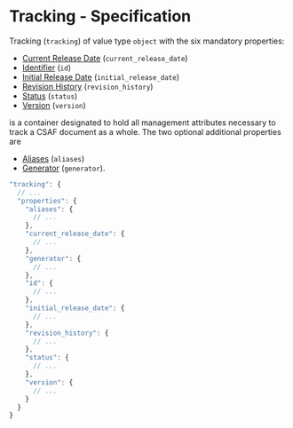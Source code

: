 # Tracking - Specification

Tracking (`tracking`) of value type `object` with the six mandatory properties:

* [Current Release Date](tracking/current_release_date-spec.en.md) (`current_release_date`)
* [Identifier](tracking/id-spec.en.md) (`id`)
* [Initial Release Date](tracking/initial_release_date-spec.en.md) (`initial_release_date`)
* [Revision History](tracking/revision_history-spec.en.md) (`revision_history`)
* [Status](tracking/status-spec.en.md) (`status`)
* [Version](tracking/version-spec.en.md) (`version`)

is a container designated to hold all management attributes necessary to track a CSAF document as a whole.
The two optional additional properties are

* [Aliases](tracking/aliases-spec.en.md) (`aliases`)
* [Generator](tracking/generator-spec.en.md) (`generator`).

```javascript
"tracking": {
  // ...
  "properties": {
    "aliases": {
      // ...
    },
    "current_release_date": {
      // ...
    },
    "generator": {
      // ...
    },
    "id": {
      // ...
    },
    "initial_release_date": {
      // ...
    },
    "revision_history": {
      // ...
    },
    "status": {
      // ...
    },
    "version": {
      // ...
    }
  }
}
```
